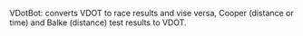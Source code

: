 VDotBot: converts VDOT to race results and vise versa, Cooper (distance or time) and Balke (distance) test results to VDOT.